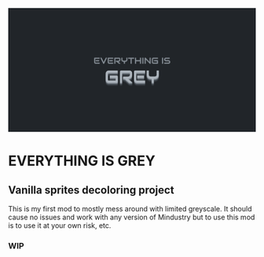 <img src="logo.png" width="1280px" alt="EVERYTHING IS GREY">

# EVERYTHING IS GREY
## Vanilla sprites decoloring project

This is my first mod to mostly mess around with limited greyscale. It should cause no issues and work with any version of Mindustry but to use this mod is to use it at your own risk, etc.

### WIP
